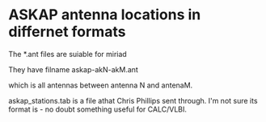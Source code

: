# ASKAP antenna locations in differnet formats

The *.ant files are suiable for miriad

They have filname askap-akN-akM.ant

which is all antennas between antenna N and antenaM.

askap_stations.tab is a file athat Chris Phillips sent through. I'm not sure its format is - no doubt something useful for CALC/VLBI.

